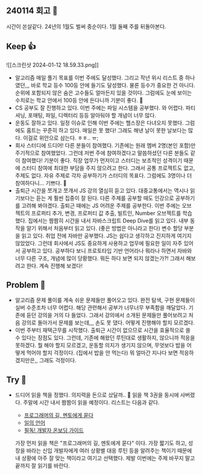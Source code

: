 ## 240114 회고 💬
시간이 쏜살같다. 24년의 1월도 벌써 중순이다. 1월 둘째 주를 뒤돌아본다.
## Keep 👍
![[스크린샷 2024-01-12 18.59.33.png]]
- 알고리즘 매일 풀기 목표를 이번 주에도 달성했다. 그리고 작년 위시 리스트 중 하나였던,,, 바로 학교 등수 100등 안에 들기도 달성했다. 물론 등수가 중요한 건 아니다. 순위에 포함되지 않은 숨은 고수들도 얼마든지 있을 것이다. 그럼에도 눈에 보이는 수치로는 학교 안에서 100등 안에 든다니까 기분이 좋다. 👏 
- CS 공부도 잘 진행하고 있다. 이번 주에는 파일 시스템을 공부했다. 와 어렵다. 파티셔닝, 포매팅, 파일, 디렉터리 등등 알아둬야 할 개념이 너무 많다. 
- 운동도 잘하고 있다. 일정 이슈로 인해 이번 주에는 헬스장은 다녀오지 못했다. 그럼에도 홈트는 꾸준히 하고 있다. 매일은 못 했다! 그래도 해낸 날이 못한 날보다는 많다. 이걸로 위안으로 삼는다. ㅎㅎ.. ㅠ;
- 회사 스터디에 드디어! 다른 분들이 참여했다. 기존에는 원래 멤버 2명(본인 포함)만 주기적으로 참여했었다. 그런데 저번 주에 참여하겠다고 말씀하셨던 다른 분들도 같이 참여했다! 기분이 좋다. 직장 업무가 먼저이고 스터디는 보조적인 성격이기 때문에 스터디 참여에 최대한 부담을 주지 않으려고 한다. 그래서 공통 프로젝트도 없고, 주제도 없다. 자유 주제로 각자 공부하기가 스터디의 목표다. 그럼에도 3명이나 더 참여하다니... 기쁘다. 🥳
- 출퇴근 시간을 쪼개고 쪼개서 JS 강의 열심히 듣고 있다. 대중교통에서는 역시나 읽기보다는 듣는 게 훨씬 집중이 잘 된다. 다른 주제를 공부할 때도 인강으로 공부하기를 고려해 봐야겠다. 출퇴근 때에는 JS 어려운 주제를 공부한다. 이번 주에는 오브젝트의 프로퍼티 추가, 변경, 프로퍼티 값 추출, 빌트인, Number 오브젝트를 학습했다. 집에서는 짬짬히 시간을 내서 자바스크립트 Deep Dive를 읽고 있다. 내부 동작을 알기 위해서 처음부터 읽고 있다. (좋은 방법은 아니라고 한다) 변수 할당 부분을 읽고 있다.
	취업 전에 자바만 공부했다. JS는 쉽다고 생각하고 진지하게 여기지 않았었다. 그런데 회사에서 JS도 중요하게 사용하고 업무에 필요한 일이 자주 있어서 공부하고 있다. 공부하다 보니 프로토타입 기반 언어라나 뭐라나 하면서 자바와 너무 다른 구조, 개념에 많이 당황했다. 뭐든 하다 보면 되지 않겠는가?! 그래서 해보려고 한다. 계속 진행해 보겠다!
## Problem 🤢
- 알고리즘 문제 풀이를 계속 쉬운 문제들만 풀어오고 있다. 완전 탐색, 구현 문제들이 실버 수준조차 너무 어렵다. 해당 관련해서 공부가 너무너무 부족함을 깨달았다. 기존에 듣던 강의을 거의 다 들었다. 그래서 강의에서 소개된 문제들만 풀어보려고 처음 강의로 돌아가서 문제를 보는데,,, 손도 못 댔다. 어떻게 진행해야 할지 모르겠다.
- 이번 주부터 재택근무를 시작했다. 출퇴근 시간이 없으므로 시간을 효율적으로 쓸 수 있다는 장점도 있다. 그런데, 기존에 해왔던 루틴대로 생활하지, 않으니까 적응을 못하겠다. 뭘 해야 할지 모르겠고, 운동할 의지가 생기지 않으며, 무엇보다 밥을 어떻게 먹어야 할지 걱정이다. (집에서 밥을 안 먹는다) 뭐 얼마간 지나다 보면 적응하겠지만은,, 그래도 걱정이다.
## Try 🧚
- 드디어 읽을 책을 정했다. 의지력을 돈으로 샀달까.. 🤑 읽을 책 3권을 동시에 사버렸다. 주말에 시간 내서 짬짬이 읽을 예정이다. 리스트는 다음과 같다.
	- [프로그래머의 길, 멘토에게 묻다](https://product.kyobobook.co.kr/detail/S000001469857)
	- [일의 언어](https://ebook-product.kyobobook.co.kr/dig/epd/ebook/E000003064164)
	- [필독! 개발자 온보딩 가이드](https://ebook-product.kyobobook.co.kr/dig/epd/ebook/E000005320570)

	가장 먼저 읽을 책은 "프로그래머의 길, 멘토에게 묻다" 이다. 가장 짧기도 하고, 성장을 바라는 신입 개발자에게 여러 상황별 대응 루틴 등을 알려주는 책이기 때문에 내 상황에 아주 잘 맞는 책이라고 여기고 선택했다. 제발 이번에는 주제 바꾸지 말고 끝까지 잘 읽기를 바란다.